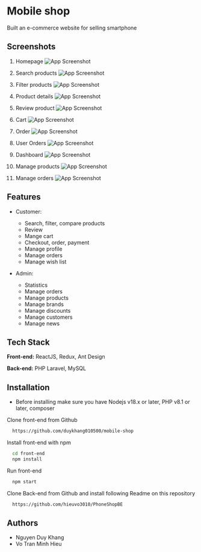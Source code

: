 # Mobile shop

Built an e-commerce website for selling smartphone

## Screenshots

1. Homepage
   ![App Screenshot](/docs/screenshots/homepage.png)

2. Search products
   ![App Screenshot](/docs/screenshots/search.png)

3. Filter products
   ![App Screenshot](/docs/screenshots/filter_products.png)

4. Product details
   ![App Screenshot](/docs/screenshots/product_details.png)

5. Review product
   ![App Screenshot](/docs/screenshots/product_reviews.png)

6. Cart
   ![App Screenshot](/docs/screenshots/cart.png)

7. Order
   ![App Screenshot](/docs/screenshots/customer_manage_orders.png)

8. User Orders
   ![App Screenshot](/docs/screenshots/customer_manage_orders.png)

9. Dashboard
   ![App Screenshot](/docs/screenshots/admin_dashboard.png)

10. Manage products
    ![App Screenshot](/docs/screenshots/manage_products.png)

11. Manage orders
    ![App Screenshot](/docs/screenshots/admin_manage_orders.png)

## Features

- Customer:

  - Search, filter, compare products
  - Review
  - Mange cart
  - Checkout, order, payment
  - Manage profile
  - Manage orders
  - Manage wish list

- Admin:
  - Statistics
  - Manage orders
  - Manage products
  - Manage brands
  - Manage discounts
  - Manage customers
  - Manage news

## Tech Stack

**Front-end:** ReactJS, Redux, Ant Design

**Back-end:** PHP Laravel, MySQL

## Installation

- Before installing make sure you have Nodejs v18.x or later, PHP v8.1 or later, composer

Clone front-end from Github

```bash
  https://github.com/duykhang010500/mobile-shop
```

Install front-end with npm

```bash
  cd front-end
  npm install
```

Run front-end

```bash
  npm start
```

Clone Back-end from Github and install following Readme on this repository

```bash
  https://github.com/hieuvo3010/PhoneShopBE
```

## Authors

- Nguyen Duy Khang
- Vo Tran Minh Hieu
